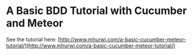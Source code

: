 # A Basic BDD Tutorial with Cucumber and Meteor

See the tutorial here: [http://www.mhurwi.com/a-basic-cucumber-meteor-tutorial/](http://www.mhurwi.com/a-basic-cucumber-meteor-tutorial/)
